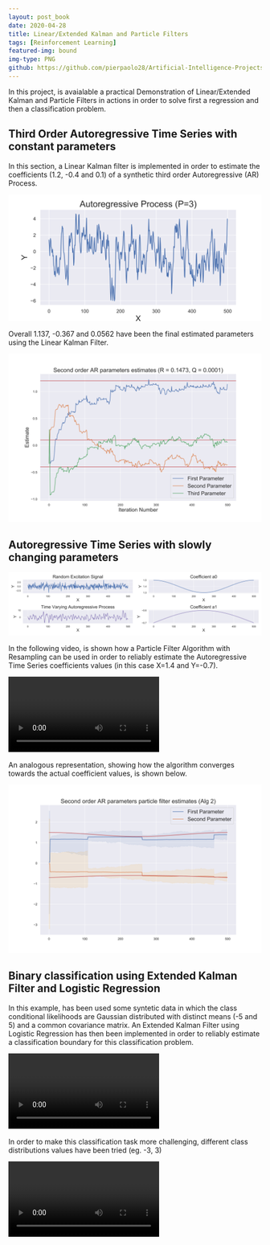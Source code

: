 ```yaml
---
layout: post_book
date: 2020-04-28
title: Linear/Extended Kalman and Particle Filters
tags: [Reinforcement Learning]
featured-img: bound
img-type: PNG
github: https://github.com/pierpaolo28/Artificial-Intelligence-Projects/tree/master/Online%20Learning
---
```


In this project, is avaialable a practical Demonstration of Linear/Extended Kalman and Particle
Filters in actions in order to solve first a regression and then a
classification problem.

## Third Order Autoregressive Time Series with constant parameters

In this section, a Linear Kalman filter is implemented in order
to estimate the coefficients (1.2, -0.4 and 0.1) of a synthetic third
order Autoregressive (AR) Process.

![](/assets/img/posts/ARprocess_stat3.svg)

Overall 1.137, -0.367 and 0.0562 have been the final estimated
parameters using the Linear Kalman Filter.

![](/assets/img/posts/tree_par.svg)

## Autoregressive Time Series with slowly changing parameters

![](/assets/img/posts/ARprocess.svg)

In the following video, is shown how a Particle Filter Algorithm with
Resampling can be used in order to reliably estimate the
Autoregressive Time Series coefficients values (in this case X=1.4 and
Y=-0.7).

<video class="center" controls>
  <source
    src="/assets/img/posts/Alg2_anim.mp4"
    type="video/mp4"
  />
  Your browser does not support the video tag.
</video>

An analogous representation, showing how the algorithm converges
towards the actual coefficient values, is shown below.

![](/assets/img/posts/Alg2_parameter_est.svg)


## Binary classification using Extended Kalman Filter and Logistic Regression

In this example, has been used some syntetic data in which the class
conditional likelihoods are Gaussian distributed with distinct means
(-5 and 5) and a common covariance matrix. An Extended Kalman Filter
using Logistic Regression has then been implemented in order to
reliably estimate a classification boundary for this classification
problem.

<video controls>
    <source
    src="/assets/img/posts/Boundaryex.webm"
    type="video/mp4"
    />
</video>

In order to make this classification task more challenging, different
class distributions values have been tried (eg. -3, 3)

<video class="center" controls>
  <source
    src="/assets/img/posts/Boundary_anim2.mp4"
    type="video/mp4"
  />
  Your browser does not support the video tag.
</video>
